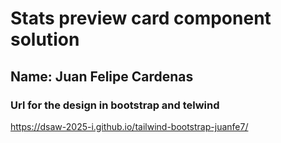 # Stats preview card component solution

## Name: Juan Felipe Cardenas

### Url for the design in bootstrap and telwind
https://dsaw-2025-i.github.io/tailwind-bootstrap-juanfe7/
